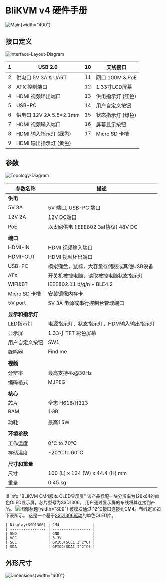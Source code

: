 # BliKVM v4 硬件手册

 ![Main](assets/images/v4/Datasheet-BliKVM-v4.assets/Main.png){width="400"}

## 接口定义

![Interface-Layout-Diagram](assets/images/v4/Datasheet-BliKVM-v4.assets/Interface-Layout-Diagram.png)

| 1 | USB 2.0        | 10   | 天线接口           |
| ----- | ------------------------------- | ---- | ----------------------------- |
| 2     | 供电口 5V 3A & UART      | 11   | 网口 100M & PoE |
| 3     | ATX 控制端口     | 12   | 1.33寸LCD屏幕 |
| 4     | HDMI 视频环出端口 | 13   | 供电指示灯 (红色)      |
| 5     | USB-PC              | 14   | 用户自定义按钮  |
| 6     | 供电口 12V 2A 5.5*2.1mm     | 15   | 状态指示灯 (绿色) |
| 7     | HDMI 视频输入端口   | 16 | 屏幕显示按钮 |
| 8     | HDMI 输入指示灯 (绿色) | 17   | Micro SD 卡槽         |
| 9     | HDMI 输出指示灯 (黄色) |      |                               |

## 参数

![Topology-Diagram](assets/images/v4/Datasheet-BliKVM-v4.assets/Topology-Diagram.png)

| 参数名称         | 描述                                      |
| ---------------- | ----------------------------------------- |
| **供电**         |                                           |
| 5V 3A            | 5V 端口, USB-PC 端口                      |
| 12V 2A           | 12V DC端口                                |
| PoE              | 以太网供电 (IEEE802.3af协议)  48V DC       |
|                  |                                           |
| **端口**         |                                           |
| HDMI-IN          | HDMI 视频输入端口                         |
| HDMI-OUT         | HDMI 视频环出端口                         |
| USB-PC           | 模拟键盘，鼠标，大容量存储器或其他USB设备 |
| ATX              | 开关机被控电脑，读取被控电脑状态指示灯    |
| WiFi&BT          | IEEE802.11 b/g/n + BLE4.2                 |
| Micro SD 卡槽    | 安装镜像内存卡                            |
| 5V port          | 5V 3A 电源或串行控制台管理端口            |
|                  |                                           |
| **显示和指示灯** |                                           |
| LED指示灯        | 电源指示灯，状态指示灯，HDM输入输出指示灯 |
| 显示屏           | 1.33寸 TFT 彩色屏幕                       |
| 用户自定义按钮  | SW1                                       |
| 蜂鸣器           | Find me                                   |
|                  |                                           |
| **视频**         |                                           |
| 分辨率           | 最高支持4k@30Hz                           |
| 编码格式         | MJPEG                                     |
|                  |                                           |
| **核心**         |                                           |
| 芯片             | 全志 H616/H313                                 |
| RAM              | 1GB                                       |
|                  |                                           |
| 功耗             | 最高15W                                   |
|                  |                                           |
| **环境参数**     |                                           |
| 工作温度         | 0°C to 70°C                               |
| 存储温度         | -20°C to 60°C                             |
|                  |                                           |
| **尺寸和重量**   |                                           |
| 尺寸             | 100 (L) x 134 (W) x 44.4 (H) mm           |
| 重量             | 0.45 kg                                   |

!!! info "BLIKVM CM4版本 OLED显示屏"
    该产品标配一块分辨率为128x64的单色OLED显示屏，芯片型号为SSD1306。
    用户通过显示屏的布线将其连接到产品。
    ![图像标题](assets/images/oled/BLIKVM-CM4-oled.png){width="300"}
    该模块通过I^2^C接口连接到CM4。布线定义如下表所示。
    这是一个基于[SSD1306驱动](https://github.com/adafruit/Adafruit_SSD1306)的单色OLED库。

    | Display(SSD1306) | CM4               |
    | ---------------- | ----------------- |
    | GND              | GND               |
    | VCC              | 3.3V              |
    | SCL              | GPIO3(SCL1,I^2^C) |
    | SDA              | GPIO2(SDA1,I^2^C) |


## 外形尺寸

![Dimensions](assets/images/v4/Datasheet-BliKVM-v4.assets/Dimensions.png){width="400"}
